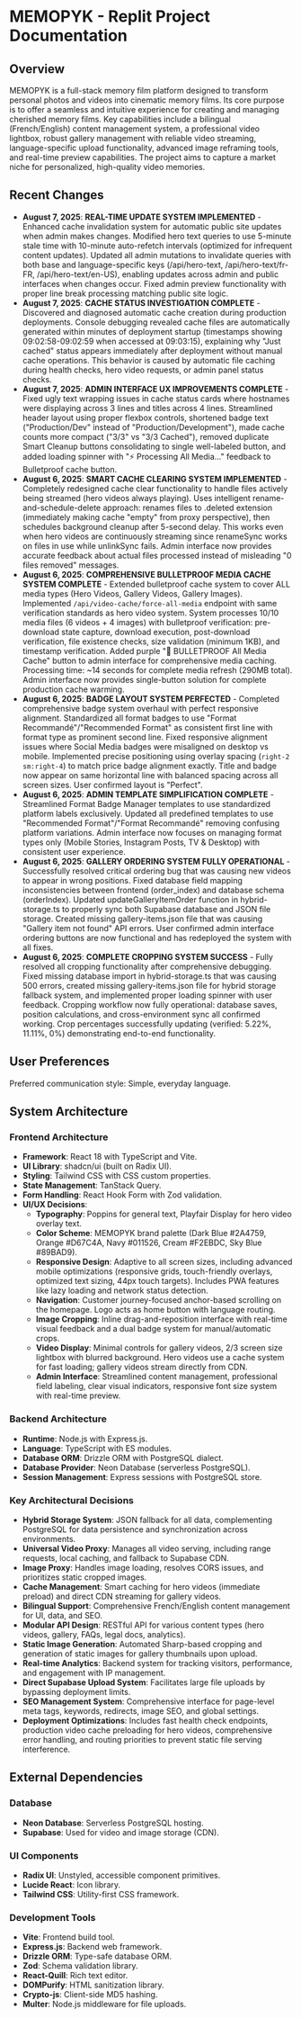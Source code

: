 # MEMOPYK - Replit Project Documentation

## Overview
MEMOPYK is a full-stack memory film platform designed to transform personal photos and videos into cinematic memory films. Its core purpose is to offer a seamless and intuitive experience for creating and managing cherished memory films. Key capabilities include a bilingual (French/English) content management system, a professional video lightbox, robust gallery management with reliable video streaming, language-specific upload functionality, advanced image reframing tools, and real-time preview capabilities. The project aims to capture a market niche for personalized, high-quality video memories.

## Recent Changes  
- **August 7, 2025**: **REAL-TIME UPDATE SYSTEM IMPLEMENTED** - Enhanced cache invalidation system for automatic public site updates when admin makes changes. Modified hero text queries to use 5-minute stale time with 10-minute auto-refetch intervals (optimized for infrequent content updates). Updated all admin mutations to invalidate queries with both base and language-specific keys (/api/hero-text, /api/hero-text/fr-FR, /api/hero-text/en-US), enabling updates across admin and public interfaces when changes occur. Fixed admin preview functionality with proper line break processing matching public site logic.
- **August 7, 2025**: **CACHE STATUS INVESTIGATION COMPLETE** - Discovered and diagnosed automatic cache creation during production deployments. Console debugging revealed cache files are automatically generated within minutes of deployment startup (timestamps showing 09:02:58-09:02:59 when accessed at 09:03:15), explaining why "Just cached" status appears immediately after deployment without manual cache operations. This behavior is caused by automatic file caching during health checks, hero video requests, or admin panel status checks.
- **August 7, 2025**: **ADMIN INTERFACE UX IMPROVEMENTS COMPLETE** - Fixed ugly text wrapping issues in cache status cards where hostnames were displaying across 3 lines and titles across 4 lines. Streamlined header layout using proper flexbox controls, shortened badge text ("Production/Dev" instead of "Production/Development"), made cache counts more compact ("3/3" vs "3/3 Cached"), removed duplicate Smart Cleanup buttons consolidating to single well-labeled button, and added loading spinner with "⚡ Processing All Media..." feedback to Bulletproof cache button.
- **August 6, 2025**: **SMART CACHE CLEARING SYSTEM IMPLEMENTED** - Completely redesigned cache clear functionality to handle files actively being streamed (hero videos always playing). Uses intelligent rename-and-schedule-delete approach: renames files to .deleted extension (immediately making cache "empty" from proxy perspective), then schedules background cleanup after 5-second delay. This works even when hero videos are continuously streaming since renameSync works on files in use while unlinkSync fails. Admin interface now provides accurate feedback about actual files processed instead of misleading "0 files removed" messages.
- **August 6, 2025**: **COMPREHENSIVE BULLETPROOF MEDIA CACHE SYSTEM COMPLETE** - Extended bulletproof cache system to cover ALL media types (Hero Videos, Gallery Videos, Gallery Images). Implemented `/api/video-cache/force-all-media` endpoint with same verification standards as hero video system. System processes 10/10 media files (6 videos + 4 images) with bulletproof verification: pre-download state capture, download execution, post-download verification, file existence checks, size validation (minimum 1KB), and timestamp verification. Added purple "🚀 BULLETPROOF All Media Cache" button to admin interface for comprehensive media caching. Processing time: ~14 seconds for complete media refresh (290MB total). Admin interface now provides single-button solution for complete production cache warming.
- **August 6, 2025**: **BADGE LAYOUT SYSTEM PERFECTED** - Completed comprehensive badge system overhaul with perfect responsive alignment. Standardized all format badges to use "Format Recommandé"/"Recommended Format" as consistent first line with format type as prominent second line. Fixed responsive alignment issues where Social Media badges were misaligned on desktop vs mobile. Implemented precise positioning using overlay spacing (`right-2 sm:right-4`) to match price badge alignment exactly. Title and badge now appear on same horizontal line with balanced spacing across all screen sizes. User confirmed layout is "Perfect".
- **August 6, 2025**: **ADMIN TEMPLATE SIMPLIFICATION COMPLETE** - Streamlined Format Badge Manager templates to use standardized platform labels exclusively. Updated all predefined templates to use "Recommended Format"/"Format Recommandé" removing confusing platform variations. Admin interface now focuses on managing format types only (Mobile Stories, Instagram Posts, TV & Desktop) with consistent user experience.
- **August 6, 2025**: **GALLERY ORDERING SYSTEM FULLY OPERATIONAL** - Successfully resolved critical ordering bug that was causing new videos to appear in wrong positions. Fixed database field mapping inconsistencies between frontend (order_index) and database schema (orderIndex). Updated updateGalleryItemOrder function in hybrid-storage.ts to properly sync both Supabase database and JSON file storage. Created missing gallery-items.json file that was causing "Gallery item not found" API errors. User confirmed admin interface ordering buttons are now functional and has redeployed the system with all fixes.
- **August 6, 2025**: **COMPLETE CROPPING SYSTEM SUCCESS** - Fully resolved all cropping functionality after comprehensive debugging. Fixed missing database import in hybrid-storage.ts that was causing 500 errors, created missing gallery-items.json file for hybrid storage fallback system, and implemented proper loading spinner with user feedback. Cropping workflow now fully operational: database saves, position calculations, and cross-environment sync all confirmed working. Crop percentages successfully updating (verified: 5.22%, 11.11%, 0%) demonstrating end-to-end functionality.

## User Preferences
Preferred communication style: Simple, everyday language.

## System Architecture

### Frontend Architecture
- **Framework**: React 18 with TypeScript and Vite.
- **UI Library**: shadcn/ui (built on Radix UI).
- **Styling**: Tailwind CSS with CSS custom properties.
- **State Management**: TanStack Query.
- **Form Handling**: React Hook Form with Zod validation.
- **UI/UX Decisions**:
    - **Typography**: Poppins for general text, Playfair Display for hero video overlay text.
    - **Color Scheme**: MEMOPYK brand palette (Dark Blue #2A4759, Orange #D67C4A, Navy #011526, Cream #F2EBDC, Sky Blue #89BAD9).
    - **Responsive Design**: Adaptive to all screen sizes, including advanced mobile optimizations (responsive grids, touch-friendly overlays, optimized text sizing, 44px touch targets). Includes PWA features like lazy loading and network status detection.
    - **Navigation**: Customer journey-focused anchor-based scrolling on the homepage. Logo acts as home button with language routing.
    - **Image Cropping**: Inline drag-and-reposition interface with real-time visual feedback and a dual badge system for manual/automatic crops.
    - **Video Display**: Minimal controls for gallery videos, 2/3 screen size lightbox with blurred background. Hero videos use a cache system for fast loading; gallery videos stream directly from CDN.
    - **Admin Interface**: Streamlined content management, professional field labeling, clear visual indicators, responsive font size system with real-time preview.

### Backend Architecture
- **Runtime**: Node.js with Express.js.
- **Language**: TypeScript with ES modules.
- **Database ORM**: Drizzle ORM with PostgreSQL dialect.
- **Database Provider**: Neon Database (serverless PostgreSQL).
- **Session Management**: Express sessions with PostgreSQL store.

### Key Architectural Decisions
- **Hybrid Storage System**: JSON fallback for all data, complementing PostgreSQL for data persistence and synchronization across environments.
- **Universal Video Proxy**: Manages all video serving, including range requests, local caching, and fallback to Supabase CDN.
- **Image Proxy**: Handles image loading, resolves CORS issues, and prioritizes static cropped images.
- **Cache Management**: Smart caching for hero videos (immediate preload) and direct CDN streaming for gallery videos.
- **Bilingual Support**: Comprehensive French/English content management for UI, data, and SEO.
- **Modular API Design**: RESTful API for various content types (hero videos, gallery, FAQs, legal docs, analytics).
- **Static Image Generation**: Automated Sharp-based cropping and generation of static images for gallery thumbnails upon upload.
- **Real-time Analytics**: Backend system for tracking visitors, performance, and engagement with IP management.
- **Direct Supabase Upload System**: Facilitates large file uploads by bypassing deployment limits.
- **SEO Management System**: Comprehensive interface for page-level meta tags, keywords, redirects, image SEO, and global settings.
- **Deployment Optimizations**: Includes fast health check endpoints, production video cache preloading for hero videos, comprehensive error handling, and routing priorities to prevent static file serving interference.

## External Dependencies

### Database
- **Neon Database**: Serverless PostgreSQL hosting.
- **Supabase**: Used for video and image storage (CDN).

### UI Components
- **Radix UI**: Unstyled, accessible component primitives.
- **Lucide React**: Icon library.
- **Tailwind CSS**: Utility-first CSS framework.

### Development Tools
- **Vite**: Frontend build tool.
- **Express.js**: Backend web framework.
- **Drizzle ORM**: Type-safe database ORM.
- **Zod**: Schema validation library.
- **React-Quill**: Rich text editor.
- **DOMPurify**: HTML sanitization library.
- **Crypto-js**: Client-side MD5 hashing.
- **Multer**: Node.js middleware for file uploads.